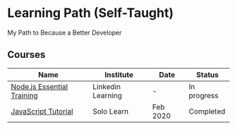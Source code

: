 # Learning Path (Self-Taught)

My Path to Because a Better Developer

## Courses

| Name                                                                                         | Institute         | Date     | Status      |
| -------------------------------------------------------------------------------------------- | ----------------- | -------- | ----------- |
| [Node.js Essential Training](https://www.linkedin.com/learning/node-js-essential-training-2) | Linkedin Learning | -        | In progress |
| [JavaScript Tutorial](https://www.sololearn.com/Course/JavaScript/)                          | Solo Learn        | Feb 2020 | Completed   |
